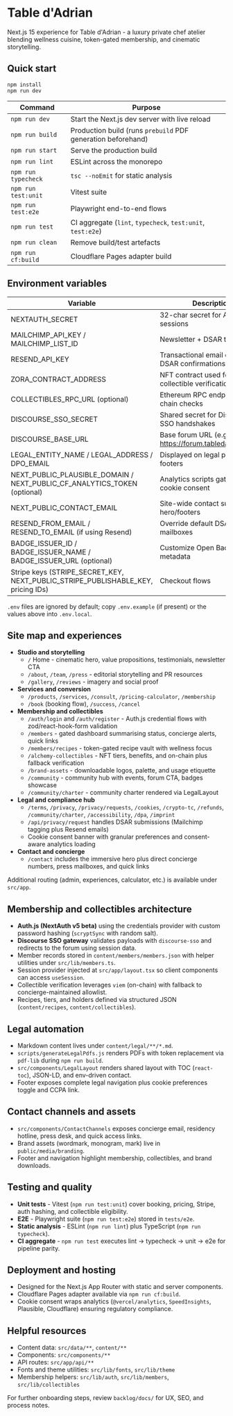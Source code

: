 # Table d'Adrian

Next.js 15 experience for Table d'Adrian - a luxury private chef atelier blending wellness cuisine, token-gated membership, and cinematic storytelling.

## Quick start

```
npm install
npm run dev
```

| Command | Purpose |
| --- | --- |
| `npm run dev` | Start the Next.js dev server with live reload |
| `npm run build` | Production build (runs `prebuild` PDF generation beforehand) |
| `npm run start` | Serve the production build |
| `npm run lint` | ESLint across the monorepo |
| `npm run typecheck` | `tsc --noEmit` for static analysis |
| `npm run test:unit` | Vitest suite |
| `npm run test:e2e` | Playwright end-to-end flows |
| `npm run test` | CI aggregate (`lint`, `typecheck`, `test:unit`, `test:e2e`) |
| `npm run clean` | Remove build/test artefacts |
| `npm run cf:build` | Cloudflare Pages adapter build |

## Environment variables

| Variable | Description |
| --- | --- |
| NEXTAUTH_SECRET | 32-char secret for Auth.js sessions |
| MAILCHIMP_API_KEY / MAILCHIMP_LIST_ID | Newsletter + DSAR tagging |
| RESEND_API_KEY | Transactional email dispatch for DSAR confirmations |
| ZORA_CONTRACT_ADDRESS | NFT contract used for collectible verification |
| COLLECTIBLES_RPC_URL (optional) | Ethereum RPC endpoint for on-chain checks |
| DISCOURSE_SSO_SECRET | Shared secret for Discourse SSO handshakes |
| DISCOURSE_BASE_URL | Base forum URL (e.g., https://forum.tabledadrian.com) |
| LEGAL_ENTITY_NAME / LEGAL_ADDRESS / DPO_EMAIL | Displayed on legal pages and footers |
| NEXT_PUBLIC_PLAUSIBLE_DOMAIN / NEXT_PUBLIC_CF_ANALYTICS_TOKEN (optional) | Analytics scripts gated by cookie consent |
| NEXT_PUBLIC_CONTACT_EMAIL | Site-wide contact surfaced in hero/footers |
| RESEND_FROM_EMAIL / RESEND_TO_EMAIL (if using Resend) | Override default DSAR mailboxes |
| BADGE_ISSUER_ID / BADGE_ISSUER_NAME / BADGE_ISSUER_URL (optional) | Customize Open Badges issuer metadata |
| Stripe keys (STRIPE_SECRET_KEY, NEXT_PUBLIC_STRIPE_PUBLISHABLE_KEY, pricing IDs) | Checkout flows |

`.env` files are ignored by default; copy `.env.example` (if present) or the values above into `.env.local`.

## Site map and experiences

- **Studio and storytelling**
  - `/` Home - cinematic hero, value propositions, testimonials, newsletter CTA
  - `/about`, `/team`, `/press` - editorial storytelling and PR resources
  - `/gallery`, `/reviews` - imagery and social proof
- **Services and conversion**
  - `/products`, `/services`, `/consult`, `/pricing-calculator`, `/membership`
  - `/book` (booking flow), `/success`, `/cancel`
- **Membership and collectibles**
  - `/auth/login` and `/auth/register` - Auth.js credential flows with zod/react-hook-form validation
  - `/members` - gated dashboard summarising status, concierge alerts, quick links
  - `/members/recipes` - token-gated recipe vault with wellness focus
  - `/alchemy-collectibles` - NFT tiers, benefits, and on-chain plus fallback verification
  - `/brand-assets` - downloadable logos, palette, and usage etiquette
  - `/community` - community hub with events, forum CTA, badges showcase
  - `/community/charter` - community charter rendered via LegalLayout
- **Legal and compliance hub**
  - `/terms`, `/privacy`, `/privacy/requests`, `/cookies`, `/crypto-tc`, `/refunds`, `/community/charter`, `/accessibility`, `/dpa`, `/imprint`
  - `/api/privacy/request` handles DSAR submissions (Mailchimp tagging plus Resend emails)
  - Cookie consent banner with granular preferences and consent-aware analytics loading
- **Contact and concierge**
  - `/contact` includes the immersive hero plus direct concierge numbers, press mailboxes, and quick links

Additional routing (admin, experiences, calculator, etc.) is available under `src/app`.

## Membership and collectibles architecture

- **Auth.js (NextAuth v5 beta)** using the credentials provider with custom password hashing (`scryptSync` with random salt).
- **Discourse SSO gateway** validates payloads with `discourse-sso` and redirects to the forum using session data.
- Member records stored in `content/members/members.json` with helper utilities under `src/lib/members.ts`.
- Session provider injected at `src/app/layout.tsx` so client components can access `useSession`.
- Collectible verification leverages `viem` (on-chain) with fallback to concierge-maintained allowlist.
- Recipes, tiers, and holders defined via structured JSON (`content/recipes`, `content/collectibles`).

## Legal automation

- Markdown content lives under `content/legal/**/*.md`.
- `scripts/generateLegalPdfs.js` renders PDFs with token replacement via `pdf-lib` during `npm run build`.
- `src/components/LegalLayout` renders shared layout with TOC (`react-toc`), JSON-LD, and env-driven contact.
- Footer exposes complete legal navigation plus cookie preferences toggle and CCPA link.

## Contact channels and assets

- `src/components/ContactChannels` exposes concierge email, residency hotline, press desk, and quick access links.
- Brand assets (wordmark, monogram, mark) live in `public/media/branding`.
- Footer and navigation highlight membership, collectibles, and brand downloads.

## Testing and quality

- **Unit tests** - Vitest (`npm run test:unit`) cover booking, pricing, Stripe, auth hashing, and collectible eligibility.
- **E2E** - Playwright suite (`npm run test:e2e`) stored in `tests/e2e`.
- **Static analysis** - ESLint (`npm run lint`) plus TypeScript (`npm run typecheck`).
- **CI aggregate** - `npm run test` executes lint -> typecheck -> unit -> e2e for pipeline parity.

## Deployment and hosting

- Designed for the Next.js App Router with static and server components.
- Cloudflare Pages adapter available via `npm run cf:build`.
- Cookie consent wraps analytics (`@vercel/analytics`, `SpeedInsights`, Plausible, Cloudflare) ensuring regulatory compliance.

## Helpful resources

- Content data: `src/data/**`, `content/**`
- Components: `src/components/**`
- API routes: `src/app/api/**`
- Fonts and theme utilities: `src/lib/fonts`, `src/lib/theme`
- Membership helpers: `src/lib/auth`, `src/lib/members`, `src/lib/collectibles`

For further onboarding steps, review `backlog/docs/` for UX, SEO, and process notes.





